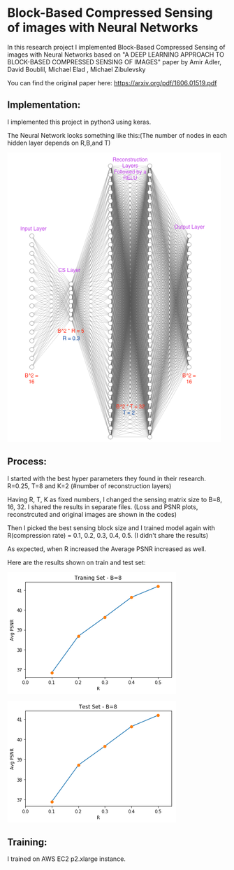 # Block-Based Compressed Sensing of images with Neural Networks

In this research project I implemented Block-Based Compressed Sensing of images with Neural Networks based on "A DEEP LEARNING APPROACH TO BLOCK-BASED COMPRESSED SENSING OF IMAGES" paper by Amir Adler, David Boublil, Michael Elad , Michael Zibulevsky

You can find the original paper here: https://arxiv.org/pdf/1606.01519.pdf

## Implementation:
I implemented this project in python3 using keras.

The Neural Network looks something like this:(The number of nodes in each hidden layer depends on R,B,and T)

![img](NN.png?raw=true "Train")

## Process:
I started with the best hyper parameters they found in their research. R=0.25, T=8 and K=2 (#number of reconstruction layers)

Having R, T, K as fixed numbers, I changed the sensing matrix size to B=8, 16, 32. I shared the results in separate files. (Loss and PSNR plots, reconstrcuted and original images are shown in the codes)

Then I picked the best sensing block size and I trained model again with R(compression rate) = 0.1, 0.2, 0.3, 0.4, 0.5. (I didn't share the results)

As expected, when R increased the Average PSNR increased as well.

Here are the results shown on train and test set:

![img](train_avg-PSNR.png?raw=true "Train")


![img2](test-Avg-PSNR.png?raw=true "Test")

## Training:
I trained on AWS EC2 p2.xlarge instance.
